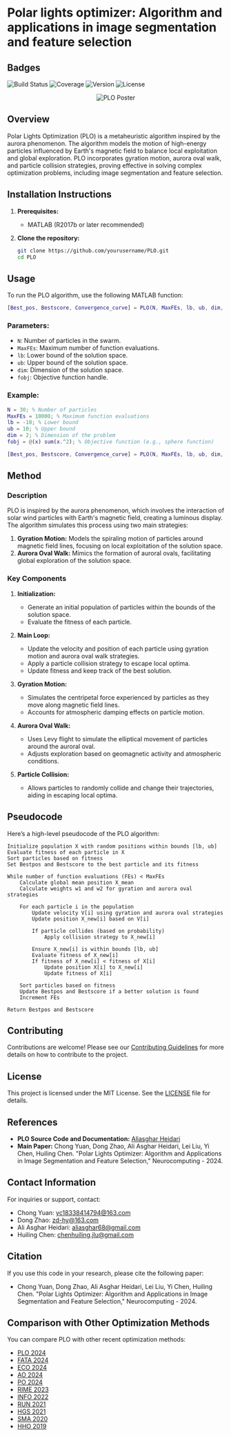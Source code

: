 
# Polar lights optimizer: Algorithm and applications in image segmentation and feature selection

## Badges
![Build Status](https://img.shields.io/github/workflow/status/aliasgharheidaricom/Polar-Lights-Optimizer-Algorithm-and-Applications-in-Image-Segmentation-and-Feature-Selection/CI)
![Coverage](https://img.shields.io/coveralls/github/aliasgharheidaricom/Polar-Lights-Optimizer-Algorithm-and-Applications-in-Image-Segmentation-and-Feature-Selection)
![Version](https://img.shields.io/github/release/aliasgharheidaricom/Polar-Lights-Optimizer-Algorithm-and-Applications-in-Image-Segmentation-and-Feature-Selection)
![License](https://img.shields.io/github/license/aliasgharheidaricom/Polar-Lights-Optimizer-Algorithm-and-Applications-in-Image-Segmentation-and-Feature-Selection)

<p align="center">
  <img src="https://github.com/aliasgharheidaricom/Polar-Lights-Optimizer-Algorithm-and-Applications-in-Image-Segmentation-and-Feature-Selection/blob/main/polar%20lights%20optimizer%20(PLO)%20image.jpeg" alt="PLO Poster" />
</p>


## Overview
Polar Lights Optimization (PLO) is a metaheuristic algorithm inspired by the aurora phenomenon. The algorithm models the motion of high-energy particles influenced by Earth's magnetic field to balance local exploitation and global exploration. PLO incorporates gyration motion, aurora oval walk, and particle collision strategies, proving effective in solving complex optimization problems, including image segmentation and feature selection.

## Installation Instructions
1. **Prerequisites:**
   - MATLAB (R2017b or later recommended)

2. **Clone the repository:**
   ```bash
   git clone https://github.com/yourusername/PLO.git
   cd PLO
   ```

## Usage
To run the PLO algorithm, use the following MATLAB function:

```matlab
[Best_pos, Bestscore, Convergence_curve] = PLO(N, MaxFEs, lb, ub, dim, fobj)
```

### Parameters:
- `N`: Number of particles in the swarm.
- `MaxFEs`: Maximum number of function evaluations.
- `lb`: Lower bound of the solution space.
- `ub`: Upper bound of the solution space.
- `dim`: Dimension of the solution space.
- `fobj`: Objective function handle.

### Example:
```matlab
N = 30; % Number of particles
MaxFEs = 10000; % Maximum function evaluations
lb = -10; % Lower bound
ub = 10; % Upper bound
dim = 2; % Dimension of the problem
fobj = @(x) sum(x.^2); % Objective function (e.g., sphere function)

[Best_pos, Bestscore, Convergence_curve] = PLO(N, MaxFEs, lb, ub, dim, fobj);
```

## Method
### Description
PLO is inspired by the aurora phenomenon, which involves the interaction of solar wind particles with Earth's magnetic field, creating a luminous display. The algorithm simulates this process using two main strategies:
1. **Gyration Motion:** Models the spiraling motion of particles around magnetic field lines, focusing on local exploitation of the solution space.
2. **Aurora Oval Walk:** Mimics the formation of auroral ovals, facilitating global exploration of the solution space.

### Key Components
1. **Initialization:** 
   - Generate an initial population of particles within the bounds of the solution space.
   - Evaluate the fitness of each particle.

2. **Main Loop:**
   - Update the velocity and position of each particle using gyration motion and aurora oval walk strategies.
   - Apply a particle collision strategy to escape local optima.
   - Update fitness and keep track of the best solution.

3. **Gyration Motion:**
   - Simulates the centripetal force experienced by particles as they move along magnetic field lines.
   - Accounts for atmospheric damping effects on particle motion.

4. **Aurora Oval Walk:**
   - Uses Levy flight to simulate the elliptical movement of particles around the auroral oval.
   - Adjusts exploration based on geomagnetic activity and atmospheric conditions.

5. **Particle Collision:**
   - Allows particles to randomly collide and change their trajectories, aiding in escaping local optima.

## Pseudocode
Here’s a high-level pseudocode of the PLO algorithm:

```
Initialize population X with random positions within bounds [lb, ub]
Evaluate fitness of each particle in X
Sort particles based on fitness
Set Bestpos and Bestscore to the best particle and its fitness

While number of function evaluations (FEs) < MaxFEs
    Calculate global mean position X_mean
    Calculate weights w1 and w2 for gyration and aurora oval strategies

    For each particle i in the population
        Update velocity V[i] using gyration and aurora oval strategies
        Update position X_new[i] based on V[i]
        
        If particle collides (based on probability)
            Apply collision strategy to X_new[i]
        
        Ensure X_new[i] is within bounds [lb, ub]
        Evaluate fitness of X_new[i]
        If fitness of X_new[i] < fitness of X[i]
            Update position X[i] to X_new[i]
            Update fitness of X[i]

    Sort particles based on fitness
    Update Bestpos and Bestscore if a better solution is found
    Increment FEs

Return Bestpos and Bestscore
```


## Contributing
Contributions are welcome! Please see our [Contributing Guidelines](CONTRIBUTING.md) for more details on how to contribute to the project.

## License
This project is licensed under the MIT License. See the [LICENSE](LICENSE) file for details.

## References
- **PLO Source Code and Documentation:** [Aliasghar Heidari](http://www.aliasgharheidari.com/PLO.html)
- **Main Paper:** Chong Yuan, Dong Zhao, Ali Asghar Heidari, Lei Liu, Yi Chen, Huiling Chen. "Polar Lights Optimizer: Algorithm and Applications in Image Segmentation and Feature Selection," Neurocomputing - 2024.

## Contact Information
For inquiries or support, contact:
- Chong Yuan: [yc18338414794@163.com](mailto:yc18338414794@163.com)
- Dong Zhao: [zd-hy@163.com](mailto:zd-hy@163.com)
- Ali Asghar Heidari: [aliasghar68@gmail.com](mailto:aliasghar68@gmail.com)
- Huiling Chen: [chenhuiling.jlu@gmail.com](mailto:chenhuiling.jlu@gmail.com)

## Citation
If you use this code in your research, please cite the following paper:
- Chong Yuan, Dong Zhao, Ali Asghar Heidari, Lei Liu, Yi Chen, Huiling Chen. "Polar Lights Optimizer: Algorithm and Applications in Image Segmentation and Feature Selection," Neurocomputing - 2024.

## Comparison with Other Optimization Methods
You can compare PLO with other recent optimization methods:
- [PLO 2024](http://www.aliasgharheidari.com/PLO.html)
- [FATA 2024](http://www.aliasgharheidari.com/FATA.html)
- [ECO 2024](http://www.aliasgharheidari.com/ECO.html)
- [AO 2024](http://www.aliasgharheidari.com/AO.html)
- [PO 2024](http://www.aliasgharheidari.com/PO.html)
- [RIME 2023](http://www.aliasgharheidari.com/RIME.html)
- [INFO 2022](http://www.aliasgharheidari.com/INFO.html)
- [RUN 2021](http://www.aliasgharheidari.com/RUN.html)
- [HGS 2021](http://www.aliasgharheidari.com/HGS.html)
- [SMA 2020](http://www.aliasgharheidari.com/SMA.html)
- [HHO 2019](http://www.aliasgharheidari.com/HHO.html)
